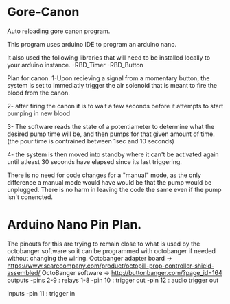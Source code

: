 # Gore-Canon
Auto reloading gore canon program.

This program uses arduino IDE to program an arduino nano.

It also used the following libraries that will need to be installed locally to your arduino instance.
-RBD_Timer
-RBD_Button


Plan for canon.
1-Upon recieving a signal from a momentary button, the system is set to immediatly trigger the air solenoid that is meant to fire the blood from the canon.

2- after firing the canon it is to wait a few seconds before it attempts to start pumping in new blood

3- The software reads the state of a potentiameter to determine what the desired pump time will be, and then pumps for that given amount of time.
  (the pour time is contrained between 1sec and 10 seconds)
  
4- the system is then moved into standby where it can't be activated again until atleast 30 seconds have elapsed since its last triggering.

There is no need for code changes for a "manual" mode, as the only difference a manual mode would have would be that the pump would be unplugged.
There is no harm in leaving the code the same even if the pump isn't conencted.



# Arduino Nano Pin Plan.
The pinouts for this are trying to remain close to what is used by the octobanger software so it can be programmed with octobanger if needed without changing the wiring.
Octobanger adapter board -> https://www.scarecompany.com/product/octopill-prop-controller-shield-assembled/
OctoBanger software -> http://buttonbanger.com/?page_id=164
outputs 
-pins 2-9 : relays 1-8
-pin 10 : trigger out
-pin 12 : audio trigger out

inputs
-pin 11 : trigger in
